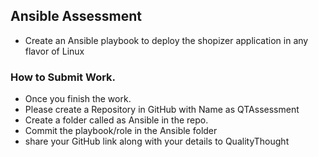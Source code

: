## Ansible Assessment
* Create an Ansible playbook to deploy the shopizer application in any flavor of Linux

### How to Submit Work.
* Once you finish the work.
* Please create a Repository in GitHub with Name as QTAssessment
* Create a folder called as Ansible in the repo.
* Commit the playbook/role in the Ansible folder
* share your GitHub link along with your details to QualityThought